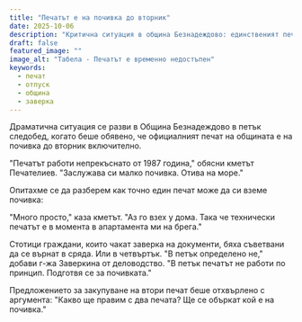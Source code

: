 ```yaml
---
title: "Печатът е на почивка до вторник"
date: 2025-10-06
description: "Критична ситуация в община Безнадеждово: единственият печат е в отпуск"
draft: false
featured_image: ""
image_alt: "Табела - Печатът е временно недостъпен"
keywords:
  - печат
  - отпуск
  - община
  - заверка
---
```


Драматична ситуация се разви в Община Безнадеждово в петък следобед, когато беше обявено, че официалният печат на общината е на почивка до вторник включително.

"Печатът работи непрекъснато от 1987 година," обясни кметът Печателиев. "Заслужава си малко почивка. Отива на море."

Опитахме се да разберем как точно един печат може да си вземе почивка:

"Много просто," каза кметът. "Аз го взех у дома. Така че технически печатът е в момента в апартамента ми на брега."

Стотици граждани, които чакат заверка на документи, бяха съветвани да се върнат в сряда. Или в четвъртък. "В петък определено не," добави г-жа Заверкина от деловодство. "В петък печатът не работи по принцип. Подготвя се за почивката."

Предложението за закупуване на втори печат беше отхвърлено с аргумента: "Какво ще правим с два печата? Ще се объркат кой е на почивка."
